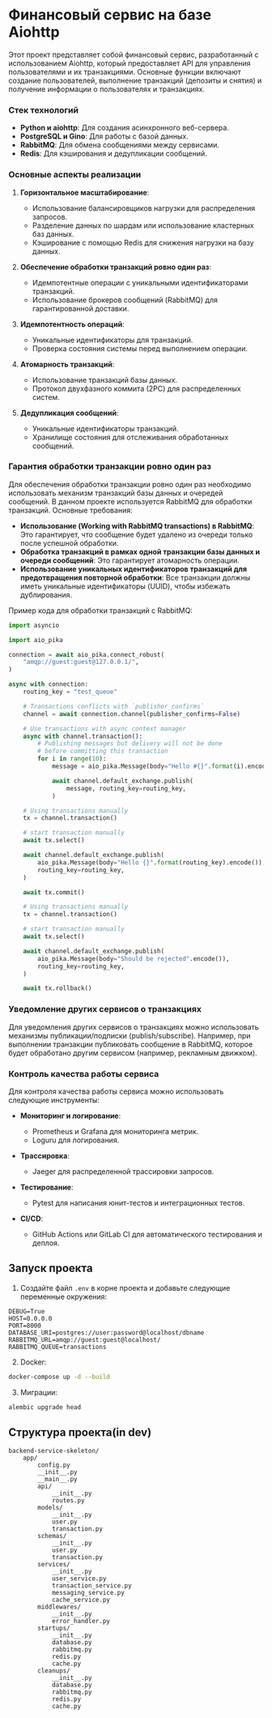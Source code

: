 # Финансовый сервис на базе Aiohttp

Этот проект представляет собой финансовый сервис, разработанный с использованием Aiohttp, который предоставляет API для управления пользователями и их транзакциями. Основные функции включают создание пользователей, выполнение транзакций (депозиты и снятия) и получение информации о пользователях и транзакциях.

### Стек технологий

- **Python и aiohttp**: Для создания асинхронного веб-сервера.
- **PostgreSQL и Gino**: Для работы с базой данных.
- **RabbitMQ**: Для обмена сообщениями между сервисами.
- **Redis**: Для кэширования и дедупликации сообщений.

### Основные аспекты реализации

1. **Горизонтальное масштабирование**:
   - Использование балансировщиков нагрузки для распределения запросов.
   - Разделение данных по шардам или использование кластерных баз данных.
   - Кэширование с помощью Redis для снижения нагрузки на базу данных.

2. **Обеспечение обработки транзакций ровно один раз**:
   - Идемпотентные операции с уникальными идентификаторами транзакций.
   - Использование брокеров сообщений (RabbitMQ) для гарантированной доставки.

3. **Идемпотентность операций**:
   - Уникальные идентификаторы для транзакций.
   - Проверка состояния системы перед выполнением операции.

4. **Атомарность транзакций**:
   - Использование транзакций базы данных.
   - Протокол двухфазного коммита (2PC) для распределенных систем.

5. **Дедупликация сообщений**:
   - Уникальные идентификаторы транзакций.
   - Хранилище состояния для отслеживания обработанных сообщений.

### Гарантия обработки транзакции ровно один раз

Для обеспечения обработки транзакции ровно один раз необходимо использовать механизм транзакций базы данных и очередей сообщений. В данном проекте используется RabbitMQ для обработки транзакций. Основные требования:

- **Использование (Working with RabbitMQ transactions) в RabbitMQ**: Это гарантирует, что сообщение будет удалено из очереди только после успешной обработки.
- **Обработка транзакций в рамках одной транзакции базы данных и очереди сообщений**: Это гарантирует атомарность операции.
- **Использование уникальных идентификаторов транзакций для предотвращения повторной обработки**: Все транзакции должны иметь уникальные идентификаторы (UUID), чтобы избежать дублирования.

Пример кода для обработки транзакций с RabbitMQ:

```python
import asyncio

import aio_pika

connection = await aio_pika.connect_robust(
    "amqp://guest:guest@127.0.0.1/",
)

async with connection:
    routing_key = "test_queue"

    # Transactions conflicts with `publisher_confirms`
    channel = await connection.channel(publisher_confirms=False)

    # Use transactions with async context manager
    async with channel.transaction():
        # Publishing messages but delivery will not be done
        # before committing this transaction
        for i in range(10):
            message = aio_pika.Message(body="Hello #{}".format(i).encode())

            await channel.default_exchange.publish(
                message, routing_key=routing_key,
            )

    # Using transactions manually
    tx = channel.transaction()

    # start transaction manually
    await tx.select()

    await channel.default_exchange.publish(
        aio_pika.Message(body="Hello {}".format(routing_key).encode()),
        routing_key=routing_key,
    )

    await tx.commit()

    # Using transactions manually
    tx = channel.transaction()

    # start transaction manually
    await tx.select()

    await channel.default_exchange.publish(
        aio_pika.Message(body="Should be rejected".encode()),
        routing_key=routing_key,
    )

    await tx.rollback()
```

### Уведомление других сервисов о транзакциях

Для уведомления других сервисов о транзакциях можно использовать механизмы публикации/подписки (publish/subscribe). Например, при выполнении транзакции публиковать сообщение в RabbitMQ, которое будет обработано другим сервисом (например, рекламным движком).

### Контроль качества работы сервиса

Для контроля качества работы сервиса можно использовать следующие инструменты:

- **Мониторинг и логирование**:
  - Prometheus и Grafana для мониторинга метрик.
  - Loguru для логирования.

- **Трассировка**:
  - Jaeger для распределенной трассировки запросов.

- **Тестирование**:
  - Pytest для написания юнит-тестов и интеграционных тестов.

- **CI/CD**:
  - GitHub Actions или GitLab CI для автоматического тестирования и деплоя.

## Запуск проекта

1. Создайте файл `.env` в корне проекта и добавьте следующие переменные окружения:

```env
DEBUG=True
HOST=0.0.0.0
PORT=8000
DATABASE_URI=postgres://user:password@localhost/dbname
RABBITMQ_URL=amqp://guest:guest@localhost/
RABBITMQ_QUEUE=transactions
```

2. Docker:

```bash
docker-compose up -d --build
```

3. Миграции:

```bash
alembic upgrade head
```

## Структура проекта(in dev)

```plaintext
backend-service-skeleton/
    app/
        config.py
        __init__.py
        __main__.py
        api/
            __init__.py
            routes.py
        models/
            __init__.py
            user.py
            transaction.py
        schemas/
            __init__.py
            user.py
            transaction.py
        services/
            __init__.py
            user_service.py
            transaction_service.py
            messaging_service.py
            cache_service.py
        middlewares/
            __init__.py
            error_handler.py
        startups/
            __init__.py
            database.py
            rabbitmq.py
            redis.py
            cache.py
        cleanups/
            __init__.py
            database.py
            rabbitmq.py
            redis.py
            cache.py
```
